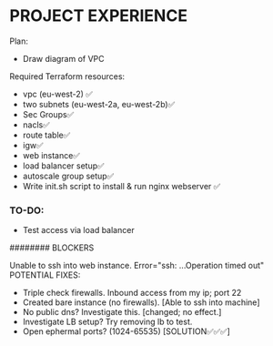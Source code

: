 # PROJECT EXPERIENCE


Plan:

- Draw diagram of VPC

Required Terraform resources:
- vpc (eu-west-2) ✅
- two subnets (eu-west-2a, eu-west-2b)✅
- Sec Groups✅
- nacls✅
- route table✅
- igw✅
- web instance✅
- load balancer setup✅
- autoscale group setup✅
- Write init.sh script to install & run nginx webserver ✅

### TO-DO:

- Test access via load balancer

######## BLOCKERS

Unable to ssh into web instance. Error="ssh: ...Operation timed out"
POTENTIAL FIXES:
- Triple check firewalls. Inbound access from my ip; port 22
- Created bare instance (no firewalls). [Able to ssh into machine]
- No public dns? Investigate this. [changed; no effect.]
- Investigate LB setup? Try removing lb to test.
- Open ephermal ports? (1024-65535) [SOLUTION✅✅✅]
